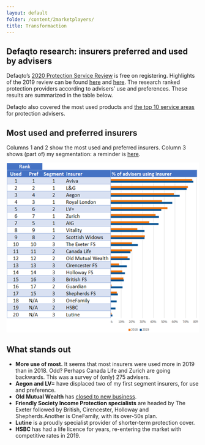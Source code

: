 ```yaml
---
layout: default
folder: /content/2marketplayers/
title: Transformaction
---
```


## Defaqto research: insurers preferred and used by advisers

Defaqto’s [2020 Protection Service Review](https://defaqto.com/advisers/publications/protection-service-review-2020/) is free on registering. Highlights of the 2019 review can be found [here](https://defaqto.com/media-centre/press-releases/defaqto-protection-service-review-results-announced1/) and [here](https://www.ftadviser.com/protection/2019/02/27/most-popular-protection-providers-revealed/). The research ranked protection providers according to advisers’ use and preferences. These results are summarized in the table below.

Defaqto also covered the most used products and [the top 10 service areas](/content/3buildingblocks/) for protection advisers.

## Most used and preferred insurers

Columns 1 and 2 show the most used and preferred insurers. Column 3 shows (part of) my segmentation: a reminder is [here](/content/2marketplayers/).

<img src="2020insurers.png" alt="Insurer list" />

## What stands out

+ **More use of most.** It seems that most insurers were used more in 2019 than in 2018. Odd? Perhaps Canada Life and Zurich are going backwards. This was a survey of (only) 275 advisers.
+ **Aegon and LV=** have displaced two of my first segment insurers, for use and preference.
+ **Old Mutual Wealth** has [closed to new business](https://www.moneymarketing.co.uk/news/exclusive-ex-old-mutual-protection-arm-to-close-to-new-business/).
+ **Friendly Society Income Protection specialists** are headed by The Exeter followed by British, Cirencester, Holloway and Shepherds.Another is OneFamily, with its over-50s plan.
+ **Lutine** is a proudly specialist provider of shorter-term protection cover.
+ **HSBC** has had a life licence for years, re-entering the market with competitive rates in 2019.

